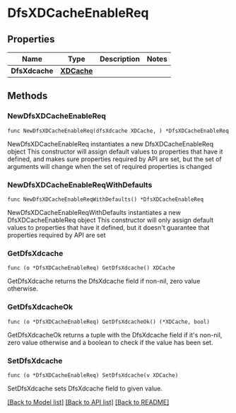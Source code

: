 # DfsXDCacheEnableReq

## Properties

Name | Type | Description | Notes
------------ | ------------- | ------------- | -------------
**DfsXdcache** | [**XDCache**](XDCache.md) |  | 

## Methods

### NewDfsXDCacheEnableReq

`func NewDfsXDCacheEnableReq(dfsXdcache XDCache, ) *DfsXDCacheEnableReq`

NewDfsXDCacheEnableReq instantiates a new DfsXDCacheEnableReq object
This constructor will assign default values to properties that have it defined,
and makes sure properties required by API are set, but the set of arguments
will change when the set of required properties is changed

### NewDfsXDCacheEnableReqWithDefaults

`func NewDfsXDCacheEnableReqWithDefaults() *DfsXDCacheEnableReq`

NewDfsXDCacheEnableReqWithDefaults instantiates a new DfsXDCacheEnableReq object
This constructor will only assign default values to properties that have it defined,
but it doesn't guarantee that properties required by API are set

### GetDfsXdcache

`func (o *DfsXDCacheEnableReq) GetDfsXdcache() XDCache`

GetDfsXdcache returns the DfsXdcache field if non-nil, zero value otherwise.

### GetDfsXdcacheOk

`func (o *DfsXDCacheEnableReq) GetDfsXdcacheOk() (*XDCache, bool)`

GetDfsXdcacheOk returns a tuple with the DfsXdcache field if it's non-nil, zero value otherwise
and a boolean to check if the value has been set.

### SetDfsXdcache

`func (o *DfsXDCacheEnableReq) SetDfsXdcache(v XDCache)`

SetDfsXdcache sets DfsXdcache field to given value.



[[Back to Model list]](../README.md#documentation-for-models) [[Back to API list]](../README.md#documentation-for-api-endpoints) [[Back to README]](../README.md)


